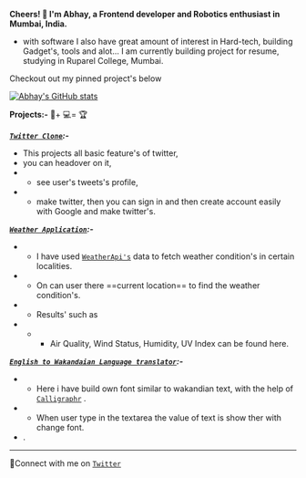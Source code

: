 

**Cheers! 👋 I'm Abhay, a Frontend developer and Robotics enthusiast in Mumbai, India.**
- with software I also have great amount of interest in Hard-tech, building Gadget's, tools and alot...
I am currently building project for resume, studying in Ruparel College, Mumbai.

Checkout out my pinned project's below

[![Abhay's GitHub stats](https://github-readme-stats.vercel.app/api?username=theabhayprajapati)](https://github.com/anuraghazra/github-readme-stats&show_icons=true)





**Projects:-** 🧠+ 💻= 🏆




***[`Twitter Clone`](https://twitter-m-2.vercel.app/):-***
- This projects all basic feature's of twitter,
- you can headover on it,
- - see user's tweets's profile, 
- - make twitter, then you can sign in and then create account easily with Google and make twitter's.


***[`Weather Application`](https://weather-application-nextjs.vercel.app):-***
- - I have used [`WeatherApi's`](https://www.weatherapi.com/) data to fetch weather condition's in certain localities.
- - On can user there ==current location== to find the weather condition's.
- - Results' such as 
- - - Air Quality, Wind Status, Humidity, UV Index can be found here.


***[`English to Wakandaian Language translator`](https://weather-application-nextjs.vercel.app):-***
- - Here i have build own font similar to wakandian text, with the help of [`Calligraphr`](https://www.calligraphr.com/en/) .
- - When user type in the textarea the value of text is show ther with change font.
- .

 
******

🤝Connect with me on [`Twitter`](https://www.twitter.com/AbhayPrajapati_) 

